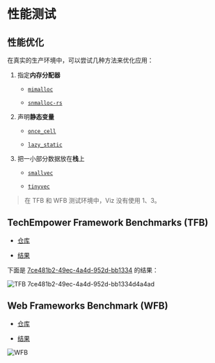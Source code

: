# 性能测试

## 性能优化

在真实的生产环境中，可以尝试几种方法来优化应用：

1. 指定**内存分配器**

	- [`mimalloc`](https://crates.io/crates/mimalloc)

	- [`snmalloc-rs`](https://crates.io/crates/snmalloc-rs)

2. 声明**静态变量**

	- [`once_cell`](https://crates.io/crates/once_cell)

	- [`lazy_static`](https://crates.io/crates/lazy_static)

3. 把一小部分数据放在**栈**上

	- [`smallvec`](https://crates.io/crates/smallvec)

	- [`tinyvec`](https://crates.io/crates/tinyvec)

> 在 TFB 和 WFB 测试环境中，Viz 没有使用 1、3。

## TechEmpower Framework Benchmarks (TFB)

- [仓库](https://github.com/TechEmpower/FrameworkBenchmarks)

- [结果](https://www.techempower.com/benchmarks/#test=composite)

下面是 [7ce481b2-49ec-4a4d-952d-bb1334](https://www.techempower.com/benchmarks/#section=test&runid=7ce481b2-49ec-4a4d-952d-bb1334d4a4ad&test=composite) 的结果：

![TFB 7ce481b2-49ec-4a4d-952d-bb1334d4a4ad](../images/TFB-7ce481b2-49ec-4a4d-952d-bb1334d4a4ad.png)

## Web Frameworks Benchmark (WFB)

- [仓库](https://github.com/the-benchmarker/website)

- [结果](https://web-frameworks-benchmark.netlify.app/compare?f=actix,axum,poem,salvo,tide,viz,warp)

![WFB](../images/WFB-2023-01-01-0b5c28a.png)

